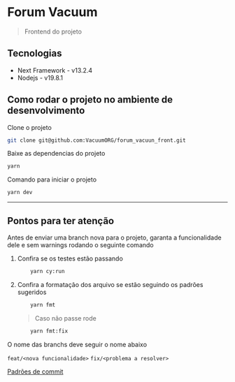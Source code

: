 # Forum Vacuum

> Frontend do projeto

## Tecnologias

- Next Framework - v13.2.4
- Nodejs - v19.8.1

## Como rodar o projeto no ambiente de desenvolvimento

Clone o projeto

```bash
git clone git@github.com:VacuumORG/forum_vacuun_front.git
```

Baixe as dependencias do projeto

```bash
yarn
```

Comando para iniciar o projeto

```bash
yarn dev
```

---

## Pontos para ter atenção

Antes de enviar uma branch nova para o projeto, garanta a funcionalidade dele e sem warnings rodando o seguinte comando

1. Confira se os testes estão passando

   ```bash
       yarn cy:run
   ```

2. Confira a formatação dos arquivo se estão seguindo os padrões sugeridos

   ```bash
       yarn fmt
   ```

   > Caso não passe rode

   ```bash
       yarn fmt:fix
   ```

O nome das branchs deve seguir o nome abaixo

`feat/<nova funcionalidade>`
`fix/<problema a resolver>`

[Padrões de commit](https://github.com/iuricode/padroes-de-commits)
